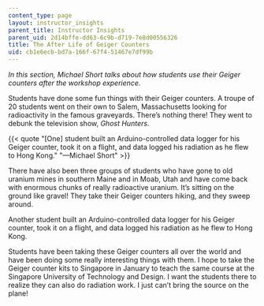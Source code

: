 ```yaml
---
content_type: page
layout: instructor_insights
parent_title: Instructor Insights
parent_uid: 2d14bffe-dd63-6c9b-d719-7e8d00556326
title: The After Life of Geiger Counters
uid: cb1e6ecb-bd7a-166f-67f4-51467e7df99b
---
```


_In this section, Michael Short talks about how students use their Geiger counters after the workshop experience._

Students have done some fun things with their Geiger counters. A troupe of 20 students went on their own to Salem, Massachusetts looking for radioactivity in the famous graveyards. There’s nothing there! They went to debunk the television show, _Ghost Hunters_.

{{< quote "[One] student built an Arduino-controlled data logger for his Geiger counter, took it on a flight, and data logged his radiation as he flew to Hong Kong." "—Michael Short" >}}

There have also been three groups of students who have gone to old uranium mines in southern Maine and in Moab, Utah and have come back with enormous chunks of really radioactive uranium. It’s sitting on the ground like gravel! They take their Geiger counters hiking, and they sweep around.

Another student built an Arduino-controlled data logger for his Geiger counter, took it on a flight, and data logged his radiation as he flew to Hong Kong.

Students have been taking these Geiger counters all over the world and have been doing some really interesting things with them. I hope to take the Geiger counter kits to Singapore in January to teach the same course at the Singapore University of Technology and Design. I want the students there to realize they can also do radiation work. I just can’t bring the source on the plane!